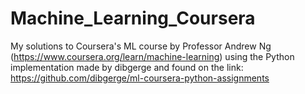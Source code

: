 # Machine_Learning_Coursera

My solutions to Coursera's ML course by Professor Andrew Ng (https://www.coursera.org/learn/machine-learning) 
using the Python implementation made by dibgerge and found on the link:  https://github.com/dibgerge/ml-coursera-python-assignments
